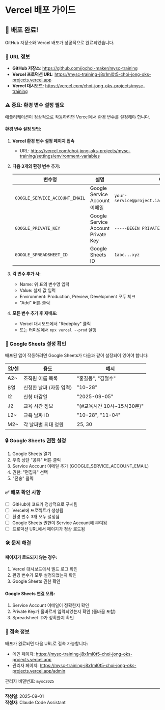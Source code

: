 # Vercel 배포 가이드

## 🎉 배포 완료!

GitHub 저장소와 Vercel 배포가 성공적으로 완료되었습니다.

### 📍 URL 정보

- **GitHub 저장소**: https://github.com/jochoi-maker/mysc-training
- **Vercel 프로덕션 URL**: https://mysc-training-j8x1ml0t5-choi-jong-oks-projects.vercel.app
- **Vercel 대시보드**: https://vercel.com/choi-jong-oks-projects/mysc-training

### ⚠️ 중요: 환경 변수 설정 필요

애플리케이션이 정상적으로 작동하려면 Vercel에서 환경 변수를 설정해야 합니다.

#### 환경 변수 설정 방법:

1. **Vercel 환경 변수 설정 페이지 접속**
   - URL: https://vercel.com/choi-jong-oks-projects/mysc-training/settings/environment-variables

2. **다음 3개의 환경 변수 추가:**

   | 변수명 | 설명 | 예시 |
   |--------|------|------|
   | `GOOGLE_SERVICE_ACCOUNT_EMAIL` | Google Service Account 이메일 | `your-service@project.iam.gserviceaccount.com` |
   | `GOOGLE_PRIVATE_KEY` | Google Service Account Private Key | `-----BEGIN PRIVATE KEY-----\n...` |
   | `GOOGLE_SPREADSHEET_ID` | Google Sheets ID | `1abc...xyz` |

3. **각 변수 추가 시:**
   - Name: 위 표의 변수명 입력
   - Value: 실제 값 입력
   - Environment: Production, Preview, Development 모두 체크
   - "Add" 버튼 클릭

4. **모든 변수 추가 후 재배포:**
   - Vercel 대시보드에서 "Redeploy" 클릭
   - 또는 터미널에서 `npx vercel --prod` 실행

### 📝 Google Sheets 설정 확인

배포된 앱이 작동하려면 Google Sheets가 다음과 같이 설정되어 있어야 합니다:

| 열/셀 | 용도 | 예시 |
|-------|------|------|
| A2~ | 조직원 이름 목록 | "홍길동", "김철수" |
| B열 | 신청한 날짜 (자동 입력) | "10-28" |
| I2 | 신청 마감일 | "2025-09-05" |
| J2 | 교육 시간 정보 | "(#교육시간 10시~15시30분)" |
| L2~ | 교육 날짜 ID | "10-28", "11-04" |
| M2~ | 각 날짜별 최대 정원 | 25, 30 |

### 🔒 Google Sheets 권한 설정

1. Google Sheets 열기
2. 우측 상단 "공유" 버튼 클릭
3. Service Account 이메일 추가 (GOOGLE_SERVICE_ACCOUNT_EMAIL)
4. 권한: "편집자" 선택
5. "전송" 클릭

### ✅ 배포 확인 사항

- [ ] GitHub에 코드가 정상적으로 푸시됨
- [ ] Vercel에 프로젝트가 생성됨
- [ ] 환경 변수 3개 모두 설정됨
- [ ] Google Sheets 권한이 Service Account에 부여됨
- [ ] 프로덕션 URL에서 페이지가 정상 로드됨

### 🛠️ 문제 해결

#### 페이지가 로드되지 않는 경우:
1. Vercel 대시보드에서 빌드 로그 확인
2. 환경 변수가 모두 설정되었는지 확인
3. Google Sheets 권한 확인

#### Google Sheets 연결 오류:
1. Service Account 이메일이 정확한지 확인
2. Private Key가 올바르게 입력되었는지 확인 (줄바꿈 포함)
3. Spreadsheet ID가 정확한지 확인

### 📱 접속 정보

배포가 완료되면 다음 URL로 접속 가능합니다:
- 메인 페이지: https://mysc-training-j8x1ml0t5-choi-jong-oks-projects.vercel.app
- 관리자 페이지: https://mysc-training-j8x1ml0t5-choi-jong-oks-projects.vercel.app/admin

관리자 비밀번호: `mysc2025`

---

**작성일**: 2025-09-01  
**작성자**: Claude Code Assistant